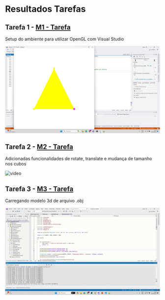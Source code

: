 # Resultados Tarefas
## Tarefa 1 - [M1 - Tarefa](M1%20-%20Tarefa)
Setup do ambiente para utilizar OpenGL com Visual Studio

![screenshot](img/tarefa1-screenshot.png)


## Tarefa 2 - [M2 - Tarefa](M2%20-%20Tarefa)
Adicionadas funcionalidades de rotate, translate e mudança de tamanho nos cubos

![video](img/tarefa2-video.gif)

## Tarefa 3 - [M3 - Tarefa](M3%20-%20Tarefa)
Carregando modelo 3d de arquivo .obj

![video](img/tarefa3-video.gif)